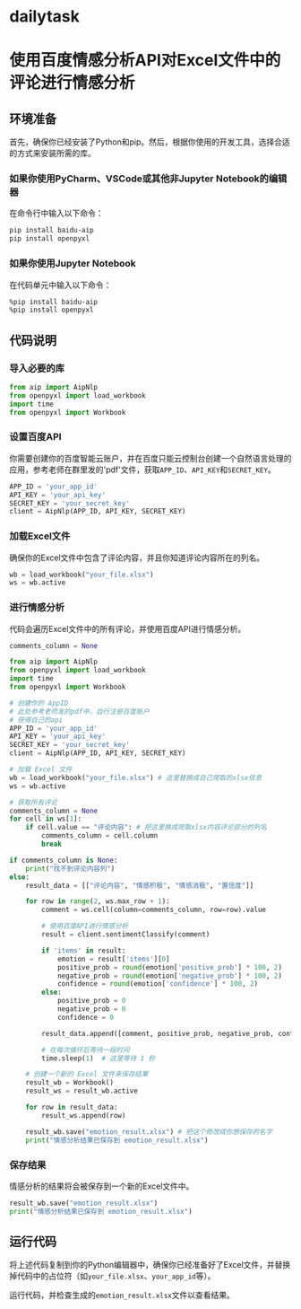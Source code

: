 # dailytask

# 使用百度情感分析API对Excel文件中的评论进行情感分析

## 环境准备

首先，确保你已经安装了Python和pip。然后，根据你使用的开发工具，选择合适的方式来安装所需的库。

### 如果你使用PyCharm、VSCode或其他非Jupyter Notebook的编辑器

在命令行中输入以下命令：

```bash
pip install baidu-aip
pip install openpyxl
```

### 如果你使用Jupyter Notebook

在代码单元中输入以下命令：

```bash
%pip install baidu-aip
%pip install openpyxl
```

## 代码说明

### 导入必要的库

```python
from aip import AipNlp
from openpyxl import load_workbook
import time
from openpyxl import Workbook
```

### 设置百度API

你需要创建你的百度智能云账户，并在百度只能云控制台创建一个自然语言处理的应用，参考老师在群里发的'pdf'文件，获取`APP_ID`、`API_KEY`和`SECRET_KEY`。

```python
APP_ID = 'your_app_id'
API_KEY = 'your_api_key'
SECRET_KEY = 'your_secret_key'
client = AipNlp(APP_ID, API_KEY, SECRET_KEY)
```

### 加载Excel文件

确保你的Excel文件中包含了评论内容，并且你知道评论内容所在的列名。

```python
wb = load_workbook("your_file.xlsx")
ws = wb.active
```

### 进行情感分析

代码会遍历Excel文件中的所有评论，并使用百度API进行情感分析。

```python
comments_column = None

from aip import AipNlp
from openpyxl import load_workbook
import time
from openpyxl import Workbook

# 创建你的 AppID
# 此处参考老师发的pdf中，自行注册百度账户
# 获得自己的api
APP_ID = 'your_app_id'
API_KEY = 'your_api_key'
SECRET_KEY = 'your_secret_key'
client = AipNlp(APP_ID, API_KEY, SECRET_KEY)

# 加载 Excel 文件
wb = load_workbook("your_file.xlsx") # 这里替换成自己爬取的xlsx信息
ws = wb.active

# 获取所有评论
comments_column = None
for cell in ws[1]:
    if cell.value == "评论内容": # 把这里换成爬取xlsx内容评论部分的列名
        comments_column = cell.column
        break

if comments_column is None:
    print("找不到评论内容列")
else:
    result_data = [["评论内容", "情感积极", "情感消极", "置信度"]]

    for row in range(2, ws.max_row + 1):
        comment = ws.cell(column=comments_column, row=row).value

        # 使用百度API进行情感分析
        result = client.sentimentClassify(comment)

        if 'items' in result:
            emotion = result['items'][0]
            positive_prob = round(emotion['positive_prob'] * 100, 2)
            negative_prob = round(emotion['negative_prob'] * 100, 2)
            confidence = round(emotion['confidence'] * 100, 2)
        else:
            positive_prob = 0
            negative_prob = 0
            confidence = 0

        result_data.append([comment, positive_prob, negative_prob, confidence])

        # 在每次循环后等待一段时间
        time.sleep(1)  # 这里等待 1 秒

    # 创建一个新的 Excel 文件来保存结果
    result_wb = Workbook()
    result_ws = result_wb.active

    for row in result_data:
        result_ws.append(row)

    result_wb.save("emotion_result.xlsx") # 把这个修改成你想保存的名字
    print("情感分析结果已保存到 emotion_result.xlsx")

```

### 保存结果

情感分析的结果将会被保存到一个新的Excel文件中。

```python
result_wb.save("emotion_result.xlsx")
print("情感分析结果已保存到 emotion_result.xlsx")
```

## 运行代码

将上述代码复制到你的Python编辑器中，确保你已经准备好了Excel文件，并替换掉代码中的占位符（如`your_file.xlsx`、`your_app_id`等）。

运行代码，并检查生成的`emotion_result.xlsx`文件以查看结果。
